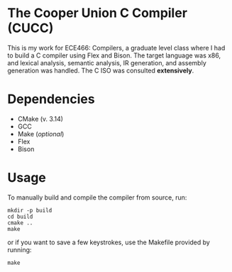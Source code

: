 # The Cooper Union C Compiler (CUCC)
This is my work for ECE466: Compilers, a graduate level class where I had to build a C compiler using Flex and Bison. The target language was x86, and lexical analysis, semantic analysis, IR generation, and assembly generation was handled.  The C ISO was consulted **extensively**.

# Dependencies 
* CMake (v. 3.14)
* GCC 
* Make (*optional*)
* Flex
* Bison

# Usage
To manually build and compile the compiler from source, run:
```
mkdir -p build
cd build
cmake ..
make
```
or if you want to save a few keystrokes, use the Makefile provided by running:

```
make
```
